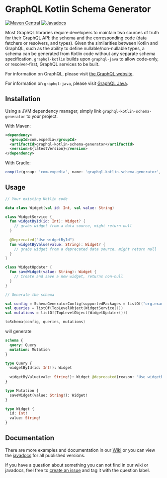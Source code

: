 # GraphQL Kotlin Schema Generator
[![Maven Central](https://img.shields.io/maven-central/v/com.expedia/graphql-kotlin-schema-generator.svg?label=maven%20central)](https://search.maven.org/artifact/com.expedia/graphql-kotlin-schema-generator)
[![Javadocs](https://img.shields.io/maven-central/v/com.expedia/graphql-kotlin-schema-generator.svg?label=javadoc&colorB=brightgreen)](https://www.javadoc.io/doc/com.expedia/graphql-kotlin-schema-generator)

Most GraphQL libraries require developers to maintain two sources of truth for their GraphQL API: the schema and the corresponding code (data fetchers or resolvers, and types). Given the similarities between Kotlin and GraphQL, such as the ability to define nullable/non-nullable types, a schema can be generated from Kotlin code without any separate schema specification. `graphql-kotlin` builds upon `graphql-java` to allow code-only, or resolver-first, GraphQL services to be built.

For information on GraphQL, please visit [the GraphQL website](https://graphql.org/).

For information on `graphql-java`, please visit [GraphQL Java](https://www.graphql-java.com/documentation/latest/).

## Installation

Using a JVM dependency manager, simply link `graphql-kotlin-schema-generator` to your project.

With Maven:

```xml
<dependency>
  <groupId>com.expedia</groupId>
  <artifactId>graphql-kotlin-schema-generator</artifactId>
  <version>${latestVersion}</version>
</dependency>
```

With Gradle:

```groovy
compile(group: 'com.expedia', name: 'graphql-kotlin-schema-generator', version: "$latestVersion")
```

## Usage


```kotlin
// Your existing Kotlin code

data class Widget(val id: Int, val value: String)

class WidgetService {
  fun widgetById(id: Int): Widget? {
    // grabs widget from a data source, might return null
  }
  
  @Deprecated("Use widgetById")
  fun widgetByValue(value: String): Widget? {
    // grabs widget from a deprecated data source, might return null
  }
}

class WidgetUpdater {
  fun saveWidget(value: String): Widget {
    // Create and save a new widget, returns non-null
  }
}

// Generate the schema

val config = SchemaGeneratorConfig(supportedPackages = listOf("org.example"))
val queries = listOf(TopLevelObject(WidgetService()))
val mutations = listOf(TopLevelObject(WidgetUpdater()))

toSchema(config, queries, mutations)
```

will generate

```graphql
schema {
  query: Query
  mutation: Mutation
}

type Query {
  widgetById(id: Int!): Widget
  
  widgetByValue(vale: String!): Widget @deprecated(reason: "Use widgetById")
}

type Mutation {
  saveWidget(value: String!): Widget!
}

type Widget {
  id: Int!
  value: String!
}
```

## Documentation

There are more examples and documentation in our [Wiki](https://github.com/ExpediaGroup/graphql-kotlin/wiki) or you can view the [javadocs](https://www.javadoc.io/doc/com.expedia/graphql-kotlin-schema-generator) for all published versions.

If you have a question about something you can not find in our wiki or javadocs, feel free to [create an issue](https://github.com/ExpediaGroup/graphql-kotlin/issues) and tag it with the question label.
